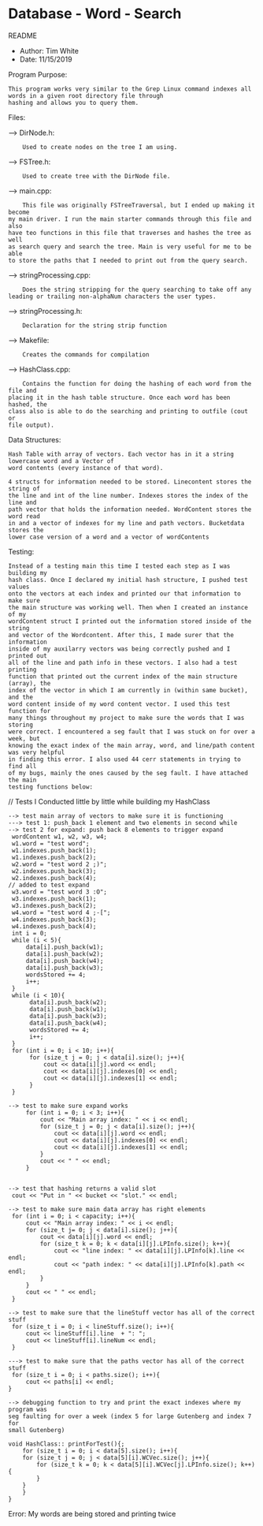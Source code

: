  # Database - Word - Search
 
 README
 
 * Author: Tim White 
 * Date: 11/15/2019


Program Purpose:

	
	This program works very similar to the Grep Linux command indexes all words in a given root directory file through
	hashing and allows you to query them.


Files:

--> DirNode.h:

    	Used to create nodes on the tree I am using.

--> FSTree.h:

    	Used to create tree with the DirNode file.

--> main.cpp:

    	This file was originally FSTreeTraversal, but I ended up making it become 
    my main driver. I run the main starter commands through this file and also 
    have teo functions in this file that traverses and hashes the tree as well
    as search query and search the tree. Main is very useful for me to be able 
    to store the paths that I needed to print out from the query search.

--> stringProcessing.cpp:

    	Does the string stripping for the query searching to take off any 
    leading or trailing non-alphaNum characters the user types.

--> stringProcessing.h:

    	Declaration for the string strip function

--> Makefile:

    	Creates the commands for compilation

--> HashClass.cpp:

    	Contains the function for doing the hashing of each word from the file and 
    placing it in the hash table structure. Once each word has been hashed, the
    class also is able to do the searching and printing to outfile (cout or 
    file output).




Data Structures:

	Hash Table with array of vectors. Each vector has in it a string lowercase word and a Vector of 
	word contents (every instance of that word). 
	
	4 structs for information needed to be stored. Linecontent stores the string of
	the line and int of the line number. Indexes stores the index of the line and
	path vector that holds the information needed. WordContent stores the word read 
	in and a vector of indexes for my line and path vectors. Bucketdata stores the 
	lower case version of a word and a vector of wordContents 


Testing:

	Instead of a testing main this time I tested each step as I was building my 
	hash class. Once I declared my initial hash structure, I pushed test values 
	onto the vectors at each index and printed our that information to make sure 
	the main structure was working well. Then when I created an instance of my
	wordContent struct I printed out the information stored inside of the string
	and vector of the Wordcontent. After this, I made surer that the information
	inside of my auxilarry vectors was being correctly pushed and I printed out 
	all of the line and path info in these vectors. I also had a test printing
	function that printed out the current index of the main structure (array), the
	index of the vector in which I am currently in (within same bucket), and the
	word content inside of my word content vector. I used this test function for
	many things throughout my project to make sure the words that I was storing
	were correct. I encountered a seg fault that I was stuck on for over a week, but
	knowing the exact index of the main array, word, and line/path content was very helpful
	in finding this error. I also used 44 cerr statements in trying to find all 
	of my bugs, mainly the ones caused by the seg fault. I have attached the main 
	testing functions below:

// Tests I Conducted little by little while building my HashClass

    --> test main array of vectors to make sure it is functioning
    ---> test 1: push_back 1 element and two elements in second while
    --> test 2 for expand: push back 8 elements to trigger expand
     wordContent w1, w2, w3, w4;
     w1.word = "test word";
     w1.indexes.push_back(1);
     w1.indexes.push_back(2);
     w2.word = "test word 2 ;)";
     w2.indexes.push_back(3);
     w2.indexes.push_back(4);
    // added to test expand
     w3.word = "test word 3 :O";
     w3.indexes.push_back(1);
     w3.indexes.push_back(2);
     w4.word = "test word 4 ;-[";
     w4.indexes.push_back(3);
     w4.indexes.push_back(4); 
     int i = 0;
     while (i < 5){
         data[i].push_back(w1);
         data[i].push_back(w2);
         data[i].push_back(w4);
         data[i].push_back(w3);
         wordsStored += 4;
         i++;
     }
     while (i < 10){
          data[i].push_back(w2);
          data[i].push_back(w1);
          data[i].push_back(w3);
          data[i].push_back(w4);
          wordsStored += 4;
          i++;  
     }
     for (int i = 0; i < 10; i++){
          for (size_t j = 0; j < data[i].size(); j++){
              cout << data[i][j].word << endl;
              cout << data[i][j].indexes[0] << endl;
              cout << data[i][j].indexes[1] << endl;         
          }
     }

    --> test to make sure expand works
         for (int i = 0; i < 3; i++){
             cout << "Main array index: " << i << endl;
             for (size_t j = 0; j < data[i].size(); j++){
                 cout << data[i][j].word << endl;
                 cout << data[i][j].indexes[0] << endl;
                 cout << data[i][j].indexes[1] << endl;         
             }
             cout << " " << endl;
         }


    --> test that hashing returns a valid slot
     cout << "Put in " << bucket << "slot." << endl;

    --> test to make sure main data array has right elements
     for (int i = 0; i < capacity; i++){
         cout << "Main array index: " << i << endl;
         for (size_t j= 0; j < data[i].size(); j++){
             cout << data[i][j].word << endl;
             for (size_t k = 0; k < data[i][j].LPInfo.size(); k++){
                 cout << "line index: " << data[i][j].LPInfo[k].line << endl;
                 cout << "path index: " << data[i][j].LPInfo[k].path << endl;
             }
         }
         cout << " " << endl;
     }
    
    --> test to make sure that the lineStuff vector has all of the correct stuff
     for (size_t i = 0; i < lineStuff.size(); i++){
         cout << lineStuff[i].line  + ": ";
         cout << lineStuff[i].lineNum << endl;
     }
     
    ---> test to make sure that the paths vector has all of the correct stuff
     for (size_t i = 0; i < paths.size(); i++){
         cout << paths[i] << endl;
    }
    
    --> debugging function to try and print the exact indexes where my program was
    seg faulting for over a week (index 5 for large Gutenberg and index 7 for 
    small Gutenberg)

	void HashClass:: printForTest(){;
	    for (size_t i = 0; i < data[5].size(); i++){
		for (size_t j = 0; j < data[5][i].WCVec.size(); j++){
		    for (size_t k = 0; k < data[5][i].WCVec[j].LPInfo.size(); k++){
		    }
		}
	    }
	}

Error:
My words are being stored and printing twice
